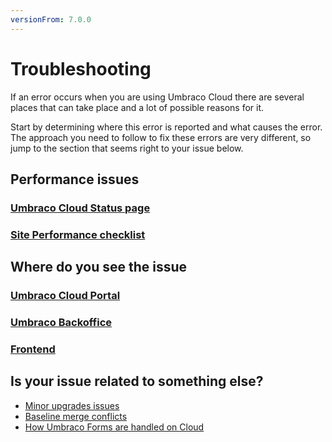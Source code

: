 ```yaml
---
versionFrom: 7.0.0
---
```


# Troubleshooting

If an error occurs when you are using Umbraco Cloud there are several places that can take place and a lot of possible reasons for it.

Start by determining where this error is reported and what causes the error. The approach you need to follow to fix these errors are very different, so jump to the section that seems right to your issue below.

## Performance issues

### [Umbraco Cloud Status page](https://status.umbraco.io/)

### [Site Performance checklist](troubleshooting-siteperformance)

## Where do you see the issue

### [Umbraco Cloud Portal](troubleshooting-portal)

### [Umbraco Backoffice](troubleshooting-backoffice)

### [Frontend](troubleshooting-frontend)

## Is your issue related to something else?

- [Minor upgrades issues](../Upgrades/Minor-Upgrades/)
- [Baseline merge conflicts](../Getting-Started/Baselines/Baseline-Merge-Conflicts)
- [How Umbraco Forms are handled on Cloud](../Deployment/Umbraco-Forms-on-Cloud)
